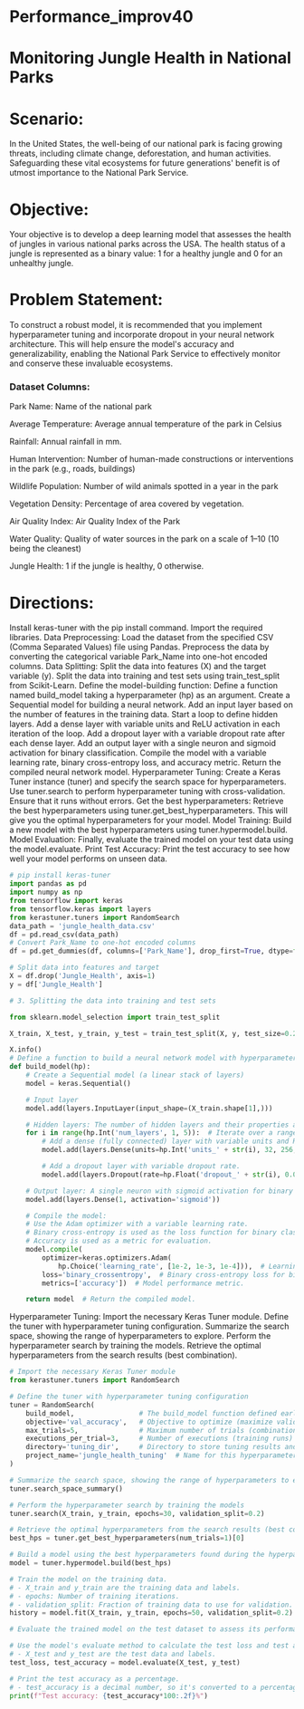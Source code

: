 # Performance_improv40
# Monitoring Jungle Health in National Parks
# Scenario:
In the United States, the well-being of our national park is facing growing threats, including climate change, deforestation, and human activities. Safeguarding these vital ecosystems for future generations' benefit is of utmost importance to the National Park Service.

# Objective:
Your objective is to develop a deep learning model that assesses the health of jungles in various national parks across the USA. The health status of a jungle is represented as a binary value: 1 for a healthy jungle and 0 for an unhealthy jungle.

# Problem Statement:
To construct a robust model, it is recommended that you implement hyperparameter tuning and incorporate dropout in your neural network architecture. This will help ensure the model's accuracy and generalizability, enabling the National Park Service to effectively monitor and conserve these invaluable ecosystems.

### Dataset Columns:
Park Name: Name of the national park

Average Temperature: Average annual temperature of the park in Celsius

Rainfall: Annual rainfall in mm.

Human Intervention: Number of human-made constructions or interventions in the park (e.g., roads, buildings)

Wildlife Population: Number of wild animals spotted in a year in the park

Vegetation Density: Percentage of area covered by vegetation.

Air Quality Index: Air Quality Index of the Park

Water Quality: Quality of water sources in the park on a scale of 1–10 (10 being the cleanest)

Jungle Health: 1 if the jungle is healthy, 0 otherwise.

# Directions:
Install keras-tuner with the pip install command.
Import the required libraries.
Data Preprocessing:
Load the dataset from the specified CSV (Comma Separated Values) file using Pandas.
Preprocess the data by converting the categorical variable Park_Name into one-hot encoded columns.
Data Splitting:
Split the data into features (X) and the target variable (y).
Split the data into training and test sets using train_test_split from Scikit-Learn.
Define the model-building function:
Define a function named build_model taking a hyperparameter (hp) as an argument.
Create a Sequential model for building a neural network.
Add an input layer based on the number of features in the training data.
Start a loop to define hidden layers.
Add a dense layer with variable units and ReLU activation in each iteration of the loop.
Add a dropout layer with a variable dropout rate after each dense layer.
Add an output layer with a single neuron and sigmoid activation for binary classification.
Compile the model with a variable learning rate, binary cross-entropy loss, and accuracy metric.
Return the compiled neural network model.
Hyperparameter Tuning:
Create a Keras Tuner instance (tuner) and specify the search space for hyperparameters.
Use tuner.search to perform hyperparameter tuning with cross-validation. Ensure that it runs without errors.
Get the best hyperparameters:
Retrieve the best hyperparameters using tuner.get_best_hyperparameters. This will give you the optimal hyperparameters for your model.
Model Training:
Build a new model with the best hyperparameters using tuner.hypermodel.build.
Model Evaluation:
Finally, evaluate the trained model on your test data using the model.evaluate.
Print Test Accuracy:
Print the test accuracy to see how well your model performs on unseen data.
```python
# pip install keras-tuner
import pandas as pd
import numpy as np
from tensorflow import keras
from tensorflow.keras import layers
from kerastuner.tuners import RandomSearch
data_path = 'jungle_health_data.csv'
df = pd.read_csv(data_path)
# Convert Park_Name to one-hot encoded columns
df = pd.get_dummies(df, columns=['Park_Name'], drop_first=True, dtype=float)

# Split data into features and target
X = df.drop('Jungle_Health', axis=1)
y = df['Jungle_Health']

# 3. Splitting the data into training and test sets

from sklearn.model_selection import train_test_split

X_train, X_test, y_train, y_test = train_test_split(X, y, test_size=0.2, random_state=42)

X.info()
# Define a function to build a neural network model with hyperparameters
def build_model(hp):
    # Create a Sequential model (a linear stack of layers)
    model = keras.Sequential()

    # Input layer
    model.add(layers.InputLayer(input_shape=(X_train.shape[1],)))

    # Hidden layers: The number of hidden layers and their properties are determined by a hyperparameter search.
    for i in range(hp.Int('num_layers', 1, 5)):  # Iterate over a range of possible numbers of hidden layers (1 to 5).
        # Add a dense (fully connected) layer with variable units and ReLU activation.
        model.add(layers.Dense(units=hp.Int('units_' + str(i), 32, 256, 32), activation='relu'))

        # Add a dropout layer with variable dropout rate.
        model.add(layers.Dropout(rate=hp.Float('dropout_' + str(i), 0.0, 0.5, step=0.1)))

    # Output layer: A single neuron with sigmoid activation for binary classification.
    model.add(layers.Dense(1, activation='sigmoid'))

    # Compile the model:
    # Use the Adam optimizer with a variable learning rate.
    # Binary cross-entropy is used as the loss function for binary classification.
    # Accuracy is used as a metric for evaluation.
    model.compile(
        optimizer=keras.optimizers.Adam(
            hp.Choice('learning_rate', [1e-2, 1e-3, 1e-4])),  # Learning rate is a hyperparameter choice.
        loss='binary_crossentropy',  # Binary cross-entropy loss for binary classification.
        metrics=['accuracy'])  # Model performance metric.

    return model  # Return the compiled model.
```
Hyperparameter Tuning:
Import the necessary Keras Tuner module.
Define the tuner with hyperparameter tuning configuration.
Summarize the search space, showing the range of hyperparameters to explore.
Perform the hyperparameter search by training the models.
Retrieve the optimal hyperparameters from the search results (best combination).
```python
# Import the necessary Keras Tuner module
from kerastuner.tuners import RandomSearch

# Define the tuner with hyperparameter tuning configuration
tuner = RandomSearch(
    build_model,                # The build_model function defined earlier.
    objective='val_accuracy',   # Objective to optimize (maximize validation accuracy).
    max_trials=5,               # Maximum number of trials (combinations of hyperparameters) to run.
    executions_per_trial=3,     # Number of executions (training runs) per trial to reduce variance.
    directory='tuning_dir',     # Directory to store tuning results and checkpoints.
    project_name='jungle_health_tuning'  # Name for this hyperparameter tuning project.
)

# Summarize the search space, showing the range of hyperparameters to explore.
tuner.search_space_summary()

# Perform the hyperparameter search by training the models
tuner.search(X_train, y_train, epochs=30, validation_split=0.2)

# Retrieve the optimal hyperparameters from the search results (best combination)
best_hps = tuner.get_best_hyperparameters(num_trials=1)[0]

# Build a model using the best hyperparameters found during the hyperparameter tuning.
model = tuner.hypermodel.build(best_hps)

# Train the model on the training data.
# - X_train and y_train are the training data and labels.
# - epochs: Number of training iterations.
# - validation_split: Fraction of training data to use for validation.
history = model.fit(X_train, y_train, epochs=50, validation_split=0.2)

# Evaluate the trained model on the test dataset to assess its performance.

# Use the model's evaluate method to calculate the test loss and test accuracy.
# - X_test and y_test are the test data and labels.
test_loss, test_accuracy = model.evaluate(X_test, y_test)

# Print the test accuracy as a percentage.
# - test_accuracy is a decimal number, so it's converted to a percentage using formatting.
print(f"Test accuracy: {test_accuracy*100:.2f}%")


